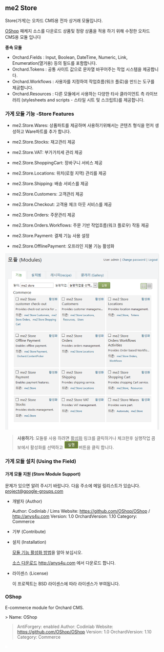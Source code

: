 ## me2 Store

Store(가게)는 오차드 CMS용 전자 상거래  모듈입니다.

[OShop](https://github.com/OShop/OShop) 패케지 소스를 다운로드 상품및 정량 상품을 적용 하기 위해 수정한 오차드 CMS용 모듈 입니다    

**종속 모듈**
- Orchard.Fields : Input, Boolean, DateTime, Numeric, Link, Enumeration(열거용) 등의 필드를 포함합니다.
- Orchard.Tokens : 공통 사이트 값으로 문자열 바꾸어주는 작업 시스템을 제공합니다.
- Orchard.Workflows : 사용자를 지정하여 작업흐름(워크 플로)을 만드는 도구를 제공합니다.
- Orchard.Resources : 다른 모듈에서 사용하는 다양한 타사 클라이언트 측 라이브러리 (stylesheets and scripts - 스타일 시트 및 스크립트)를 제공합니다.

### 가게 모듈 기능 -Store Features


* me2.Store.Wares: 상품파트를 제공하며 사용하기위해서는 콘텐츠 형식을 먼저 생성하고 Ware파트를 추가 합니다.

* me2.Store.Stocks: 재고관리 제공

* me2.Store.VAT: 부가가치세 관리 제공

* me2.Store.ShoppingCart: 장바구니 서비스 제공

* me2.Store.Locations: 위치(로컬 지역) 관리를 제공

* me2.Store.Shipping: 배송 서비스를 제공

* me2.Store.Customers: 고객관리 제공

* me2.Store.Checkout: 고객용 체크 아웃 서비스를 제공

* me2.Store.Orders: 주문관리 제공

* me2.Store.Orders.Workflows: 주문 기반 작업흐름(워크 플로우) 작동 제공

* me2.Store.Payment: 결제 기능 사용 설정

* me2.Store.OfflinePayment: 오프라인 지불 기능 활성화


![Enabling Module](../Media/images/modules/me2.Store/modules.png)
> **<i class="fa fa-info-circle"></i> 사용하기:** 모듈릏 사용 하려면 <u>활성화</u> 링크를 클릭하거나 체크한후 실행작업 콤보에서 활성화를 선택하고 ![Enabling Module](../Media/images/buttons/btn-execute.png)버튼을 클릭 합니다.



### 가게 모듈 설치 (Using the Field)


#### 가게 모듈 지원 (Store Module Support)

문제가 있으면 알려 주시기 바랍니다.
다음 주소에 메일 링리스트가 있습니다. project@google-groups.com

* 개발자 (Author)

  Author: Codinlab / Lims
  Website:  https://github.com/OShop/OShop / http://anys4u.com
  Version: 1.0
  OrchardVersion: 1.10
  Category: Commerce

* 기부 (Contribute)



* 설치 (Installation)

	<i class="fa fa-link"></i> [ 모듈 기능 활성화 방법](../inx2-modules.html#module-features)을 알아 보십시오.

	<i class="fa fa-download"></i> [ 소스 다운로드](http://anys4u.com) http://anys4u.com 에서 다운로드 합니다.

* 라이센스 (License)

  이 프로젝트는 BSD 라이센스에 따라 라이센스가 부여됩니다.

### OShop

E-commerce module for Orchard CMS.

﻿> Name: OShop
> AntiForgery: enabled
> Author: Codinlab
> Website: https://github.com/OShop/OShop
> Version: 1.0
> OrchardVersion: 1.10
> Category: Commerce


![Responsive Theme](../Media/images/_blank.png)


